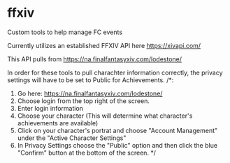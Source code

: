 # ffxiv
Custom tools to help manage FC events

Currently utilizes an established FFXIV API here
https://xivapi.com/

This API pulls from https://na.finalfantasyxiv.com/lodestone/

In order for these tools to pull charachter information correctly, the privacy settings will have to be set to Public for Achievements.
/*:
1. Go here: https://na.finalfantasyxiv.com/lodestone/
2. Choose login from the top right of the screen.
3. Enter login information 
4. Choose your character (This will determine what character's achievements are available)
5. Click on your character's portrat and choose "Account Management" under the "Active Character Settings" 
6. In Privacy Settings choose the "Public" option and then click the blue "Confirm" button at the bottom of the screen.
*/
